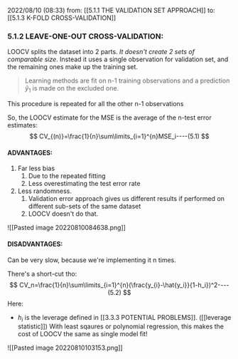 2022/08/10  (08:33)
from: [[5.1.1 THE VALIDATION SET APPROACH]]
to: [[5.1.3 K-FOLD CROSS-VALIDATION]]

### 5.1.2 LEAVE-ONE-OUT CROSS-VALIDATION:
LOOCV splits the dataset into 2 parts. *It doesn't create 2 sets of comparable size*. Instead it uses a single observation for validation set, and the remaining ones make up the training set.

> Learning methods are fit on n-1 training observations and a prediction $\hat y_1$ is made on the excluded one.

This procedure is repeated for all the other n-1 observations

So, the LOOCV estimate for the MSE is the average of the n-test error estimates:
$$
CV_{(n)}=\frac{1}{n}\sum\limits_{i=1}^{n}MSE_i----(5.1)
$$


#### ADVANTAGES:
1. Far less bias
	1. Due to the repeated fitting
	2. Less overestimating the test error rate
2. Less randomness.
	1. Validation error approach gives us different results if performed on different sub-sets of the same dataset
	2. LOOCV doesn't do that.

![[Pasted image 20220810084638.png]]
#### DISADVANTAGES:
Can be very slow, because we're implementing it n times.

There's a short-cut tho:
$$
CV_n=\frac{1}{n}\sum\limits_{i=1}^{n}(\frac{y_{i}-\hat{y_i}}{1-h_i})^2----(5.2)
$$
Here:
- $h_i$ is the leverage defined in [[3.3.3 POTENTIAL PROBLEMS]]. ([[leverage statistic]])
With least sqaures or polynomial regression, this makes the cost of LOOCV the same as single model fit!

![[Pasted image 20220810103153.png]]



